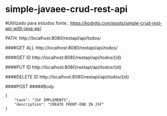 # simple-javaee-crud-rest-api

#Utilizado para estudos fonte:.
https://kodnito.com/posts/simple-crud-rest-api-with-java-ee/

PATH: http://localhost:8080/restapi/api/todos/ 
    

####GET ALL
http://localhost:8080/restapi/api/todos/

####GET ID
http://localhost:8080/restapi/api/todos/{id}

####PUT ID
http://localhost:8080/restapi/api/todos/{id}

####DELETE ID
http://localhost:8080/restapi/api/todos/{id}

####POST
#####Body 

    {
        "task": "JSF IMPLEMENTS",
        "description": "CREATE FRONT-END IN JSF"
    }